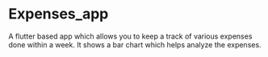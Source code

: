 # Expenses_app
A flutter based app which allows you to keep a track of various expenses done within a week. It shows a bar chart which helps analyze the expenses.
